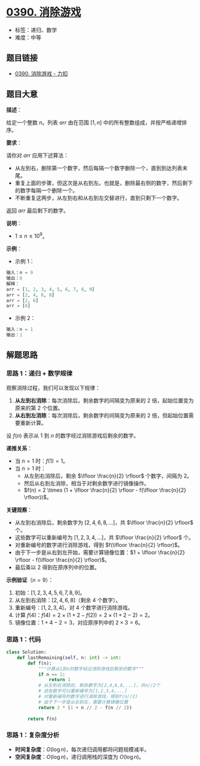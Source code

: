 # [0390. 消除游戏](https://leetcode.cn/problems/elimination-game/)

- 标签：递归、数学
- 难度：中等

## 题目链接

- [0390. 消除游戏 - 力扣](https://leetcode.cn/problems/elimination-game/)

## 题目大意

**描述**：

给定一个整数 $n$。列表 $arr$ 由在范围 $[1, n]$ 中的所有整数组成，并按严格递增排序。

**要求**：

请你对 $arr$ 应用下述算法：

- 从左到右，删除第一个数字，然后每隔一个数字删除一个，直到到达列表末尾。
- 重复上面的步骤，但这次是从右到左。也就是，删除最右侧的数字，然后剩下的数字每隔一个删除一个。
- 不断重复这两步，从左到右和从右到左交替进行，直到只剩下一个数字。

返回 $arr$ 最后剩下的数字。

**说明**：

- $1 \le n \le 10^{9}$。

**示例**：

- 示例 1：

```python
输入：n = 9
输出：6
解释：
arr = [1, 2, 3, 4, 5, 6, 7, 8, 9]
arr = [2, 4, 6, 8]
arr = [2, 6]
arr = [6]
```

- 示例 2：

```python
输入：n = 1
输出：1
```

## 解题思路

### 思路 1：递归 + 数学规律

观察消除过程，我们可以发现以下规律：

1. **从左到右消除**：每次消除后，剩余数字的间隔变为原来的 $2$ 倍，起始位置变为原来的第 $2$ 个位置。
2. **从右到左消除**：每次消除后，剩余数字的间隔变为原来的 $2$ 倍，但起始位置需要重新计算。

设 $f(n)$ 表示从 $1$ 到 $n$ 的数字经过消除游戏后剩余的数字。

**递推关系**：

- 当 $n = 1$ 时：$f(1) = 1$。
- 当 $n > 1$ 时：
  - 从左到右消除后，剩余 $\lfloor \frac{n}{2} \rfloor$ 个数字，间隔为 $2$。
  - 然后从右到左消除，相当于对剩余数字进行镜像操作。
  - $f(n) = 2 \times (1 + \lfloor \frac{n}{2} \rfloor - f(\lfloor \frac{n}{2} \rfloor))$。

**关键观察**：

- 从左到右消除后，剩余数字为 $[2, 4, 6, 8, ...]$，共 $\lfloor \frac{n}{2} \rfloor$ 个。
- 这些数字可以重新编号为 $[1, 2, 3, 4, ...]$，共 $\lfloor \frac{n}{2} \rfloor$ 个。
- 对重新编号的数字进行消除游戏，得到 $f(\lfloor \frac{n}{2} \rfloor)$。
- 由于下一步是从右到左开始，需要计算镜像位置：$1 + \lfloor \frac{n}{2} \rfloor - f(\lfloor \frac{n}{2} \rfloor)$。
- 最后乘以 $2$ 得到在原序列中的位置。

**示例验证**（$n = 9$）：
1. 初始：$[1, 2, 3, 4, 5, 6, 7, 8, 9]$。
2. 从左到右消除：$[2, 4, 6, 8]$（剩余 $4$ 个数字）。
3. 重新编号：$[1, 2, 3, 4]$，对 $4$ 个数字进行消除游戏。
4. 计算 $f(4)$：$f(4) = 2 \times (1 + 2 - f(2)) = 2 \times (1 + 2 - 2) = 2$。
5. 镜像位置：$1 + 4 - 2 = 3$，对应原序列中的 $2 \times 3 = 6$。

### 思路 1：代码

```python
class Solution:
    def lastRemaining(self, n: int) -> int:
        def f(n):
            """计算从1到n的数字经过消除游戏后剩余的数字"""
            if n == 1:
                return 1
            # 从左到右消除后，剩余数字为[2,4,6,8,...]，共n//2个
            # 这些数字可以重新编号为[1,2,3,4,...]
            # 对重新编号的数字进行消除游戏，得到f(n//2)
            # 由于下一步是从右到左，需要计算镜像位置
            return 2 * (1 + n // 2 - f(n // 2))
        
        return f(n)
```

### 思路 1：复杂度分析

- **时间复杂度**：$O(\log n)$，每次递归调用都将问题规模减半。
- **空间复杂度**：$O(\log n)$，递归调用栈的深度为 $O(\log n)$。
